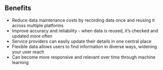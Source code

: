 ## Benefits

* Reduce data maintenance costs by recording data once and reusing it across multiple platforms
* Improve accuracy and reliability - when data is reused, it’s checked and updated more often
* Service providers can easily update their details in one central place
* Flexible data allows users to find information in diverse ways, widening your user reach
* Can become more responsive and relevant over time through machine learning